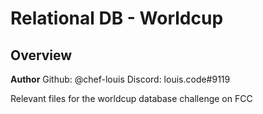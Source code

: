 # Relational DB - Worldcup

## Overview ##

**Author**
Github: @chef-louis
Discord: louis.code#9119

Relevant files for the worldcup database challenge on FCC
